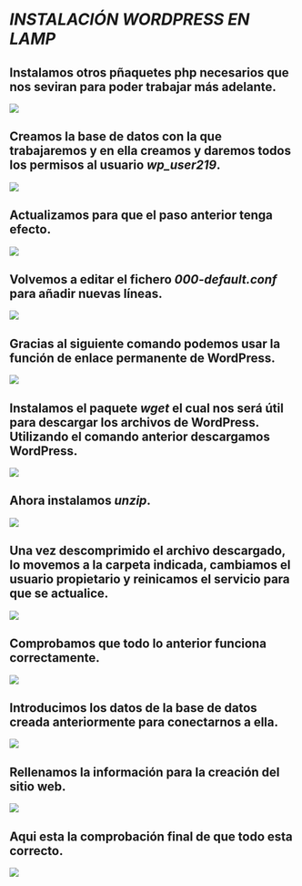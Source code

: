 # ***INSTALACIÓN WORDPRESS EN LAMP***
## Instalamos otros pñaquetes php necesarios que nos seviran para poder trabajar más adelante.
![](img/1.PNG)
## Creamos la base de datos con la que trabajaremos y en ella creamos y daremos todos los permisos al usuario *wp_user219*.
![](img/2.PNG)
## Actualizamos para que el paso anterior tenga efecto.
![](img/3.PNG)
## Volvemos a editar el fichero *000-default.conf* para añadir nuevas líneas.
![](img/4.PNG)
## Gracias al siguiente comando podemos usar la función de enlace permanente de **WordPress**.
![](img/5.PNG)
## Instalamos el paquete *wget* el cual nos será útil para descargar los archivos de **WordPress**. Utilizando el comando anterior descargamos **WordPress**.
![](img/6.PNG)
## Ahora instalamos *unzip*.  
![](img/7.PNG)
## Una vez descomprimido el archivo descargado, lo movemos a la carpeta indicada, cambiamos el usuario propietario y reinicamos el servicio para que se actualice.
![](img/8.PNG)
## Comprobamos que todo lo anterior funciona correctamente.
![](img/9.PNG)
## Introducimos los datos de la base de datos creada anteriormente para conectarnos a ella.
![](img/10.PNG)
## Rellenamos la información para la creación del sitio web.
![](img/11.PNG)
## Aqui esta la comprobación final de que todo esta correcto.
![](img/12.PNG)